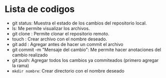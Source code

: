 # Lista de codigos

<ul>
  <li>git status: Muestra el estado de los cambios del repositorio local.</li>
  <li>ls: Me permite visualizar los archivos.</li>
  <li>git clone <repositorio>: Permite clonar el repositorio remoto.</li>
  <li>touch <nombre>: Crear archivo con el nombre deseado.</li>
  <li>git add <archivo>: Agregar antes de hacer un commit el archivo</li>
  <li>git commit -m "Mensaje del cambio": Me permite hacer anotaciones del cambio realizado</li>
  <li>git push: Agregar todos los cambios ya commiteados (primero agregar la rama)</li>
  <li><code>mkdir nombre</code>: Crear directorio con el nombre deseado</li>
</ul>
